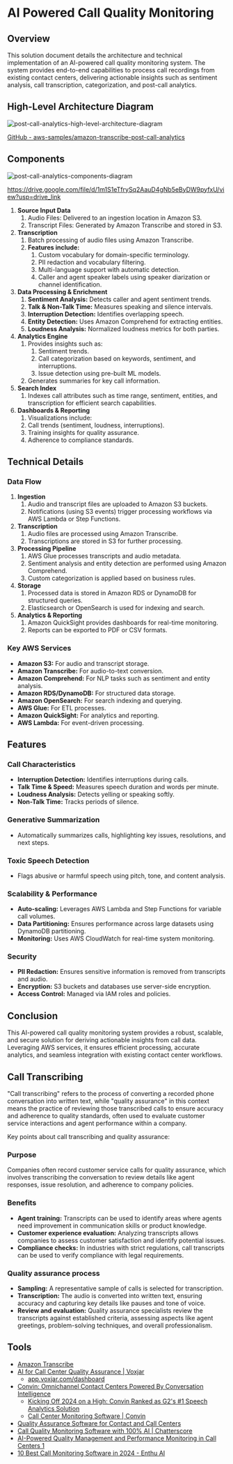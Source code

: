 # AI Powered Call Quality Monitoring

## Overview

This solution document details the architecture and technical implementation of an AI-powered call quality monitoring system. The system provides end-to-end capabilities to process call recordings from existing contact centers, delivering actionable insights such as sentiment analysis, call transcription, categorization, and post-call analytics.

## High-Level Architecture Diagram

![post-call-analytics-high-level-architecture-diagram](../../media/Screenshot%202025-01-25%20at%202.48.28%20PM.jpg)

[GitHub - aws-samples/amazon-transcribe-post-call-analytics](https://github.com/aws-samples/amazon-transcribe-post-call-analytics)

## Components

![post-call-analytics-components-diagram](../../media/post_call_analytics.drawio.png)

https://drive.google.com/file/d/1m1S1eTfrySq2AauD4gNb5eByDW9pyfxU/view?usp=drive_link

1. **Source Input Data**
	1. Audio Files: Delivered to an ingestion location in Amazon S3.
	2. Transcript Files: Generated by Amazon Transcribe and stored in S3.
2. **Transcription**
	1. Batch processing of audio files using Amazon Transcribe.
	2. **Features include:**
		1. Custom vocabulary for domain-specific terminology.
		2. PII redaction and vocabulary filtering.
		3. Multi-language support with automatic detection.
		4. Caller and agent speaker labels using speaker diarization or channel identification.
3. **Data Processing & Enrichment**
	1. **Sentiment Analysis:** Detects caller and agent sentiment trends.
	2. **Talk & Non-Talk Time:** Measures speaking and silence intervals.
	3. **Interruption Detection:** Identifies overlapping speech.
	4. **Entity Detection:** Uses Amazon Comprehend for extracting entities.
	5. **Loudness Analysis:** Normalized loudness metrics for both parties.
4. **Analytics Engine**
	1. Provides insights such as:
		1. Sentiment trends.
		2. Call categorization based on keywords, sentiment, and interruptions.
		3. Issue detection using pre-built ML models.
	2. Generates summaries for key call information.
5. **Search Index**
	1. Indexes call attributes such as time range, sentiment, entities, and transcription for efficient search capabilities.
6. **Dashboards & Reporting**
	1. Visualizations include:
	2. Call trends (sentiment, loudness, interruptions).
	3. Training insights for quality assurance.
	4. Adherence to compliance standards.

## Technical Details

### Data Flow

1. **Ingestion**
	1. Audio and transcript files are uploaded to Amazon S3 buckets.
	2. Notifications (using S3 events) trigger processing workflows via AWS Lambda or Step Functions.
2. **Transcription**
	1. Audio files are processed using Amazon Transcribe.
	2. Transcriptions are stored in S3 for further processing.
3. **Processing Pipeline**
	1. AWS Glue processes transcripts and audio metadata.
	2. Sentiment analysis and entity detection are performed using Amazon Comprehend.
	3. Custom categorization is applied based on business rules.
4. **Storage**
	1. Processed data is stored in Amazon RDS or DynamoDB for structured queries.
	2. Elasticsearch or OpenSearch is used for indexing and search.
5. **Analytics & Reporting**
	1. Amazon QuickSight provides dashboards for real-time monitoring.
	2. Reports can be exported to PDF or CSV formats.

### Key AWS Services

- **Amazon S3:** For audio and transcript storage.
- **Amazon Transcribe:** For audio-to-text conversion.
- **Amazon Comprehend:** For NLP tasks such as sentiment and entity analysis.
- **Amazon RDS/DynamoDB:** For structured data storage.
- **Amazon OpenSearch:** For search indexing and querying.
- **AWS Glue:** For ETL processes.
- **Amazon QuickSight:** For analytics and reporting.
- **AWS Lambda:** For event-driven processing.

## Features

### Call Characteristics

- **Interruption Detection:** Identifies interruptions during calls.
- **Talk Time & Speed:** Measures speech duration and words per minute.
- **Loudness Analysis:** Detects yelling or speaking softly.
- **Non-Talk Time:** Tracks periods of silence.

### Generative Summarization

- Automatically summarizes calls, highlighting key issues, resolutions, and next steps.

### Toxic Speech Detection

- Flags abusive or harmful speech using pitch, tone, and content analysis.

### Scalability & Performance

- **Auto-scaling:** Leverages AWS Lambda and Step Functions for variable call volumes.
- **Data Partitioning:** Ensures performance across large datasets using DynamoDB partitioning.
- **Monitoring:** Uses AWS CloudWatch for real-time system monitoring.

### Security

- **PII Redaction:** Ensures sensitive information is removed from transcripts and audio.
- **Encryption:** S3 buckets and databases use server-side encryption.
- **Access Control:** Managed via IAM roles and policies.

## Conclusion

This AI-powered call quality monitoring system provides a robust, scalable, and secure solution for deriving actionable insights from call data. Leveraging AWS services, it ensures efficient processing, accurate analytics, and seamless integration with existing contact center workflows.

## Call Transcribing

"Call transcribing" refers to the process of converting a recorded phone conversation into written text, while "quality assurance" in this context means the practice of reviewing those transcribed calls to ensure accuracy and adherence to quality standards, often used to evaluate customer service interactions and agent performance within a company.

Key points about call transcribing and quality assurance:

### Purpose

Companies often record customer service calls for quality assurance, which involves transcribing the conversation to review details like agent responses, issue resolution, and adherence to company policies.

### Benefits

- **Agent training:** Transcripts can be used to identify areas where agents need improvement in communication skills or product knowledge.
- **Customer experience evaluation:** Analyzing transcripts allows companies to assess customer satisfaction and identify potential issues.
- **Compliance checks:** In industries with strict regulations, call transcripts can be used to verify compliance with legal requirements.

### Quality assurance process

- **Sampling:** A representative sample of calls is selected for transcription.
- **Transcription:** The audio is converted into written text, ensuring accuracy and capturing key details like pauses and tone of voice.
- **Review and evaluation:** Quality assurance specialists review the transcripts against established criteria, assessing aspects like agent greetings, problem-solving techniques, and overall professionalism.

## Tools

- [Amazon Transcribe](cloud/aws/amazon-transcribe.md)
- [AI for Call Center Quality Assurance \| Voxjar](https://voxjar.com/)
	- [app.voxjar.com/dashboard](https://app.voxjar.com/dashboard)
- [Convin: Omnichannel Contact Centers Powered By Conversation Intelligence](https://convin.ai/)
	- [Kicking Off 2024 on a High: Convin Ranked as G2's #1 Speech Analytics Solution](https://convin.ai/news-collection/g2-rank-speech-analytics-category)
	- [Call Center Monitoring Software | Convin](https://convin.ai/products/call-center-monitoring-software)
- [Quality Assurance Software for Contact and Call Centers](https://thelevel.ai/quality-assurance-contact-center/)
- [Call Quality Monitoring Software with 100% AI \| Chatterscore](https://trellissoft.ai/products/chatterscore/)
- [AI-Powered Quality Management and Performance Monitoring in Call Centers 1](https://callcenterstudio.com/blog/ai-powered-quality-management-and-performance-monitoring-in-call-centers/)
- [10 Best Call Monitoring Software in 2024 - Enthu AI](https://enthu.ai/blog/call-center-quality-monitoring-software/)
